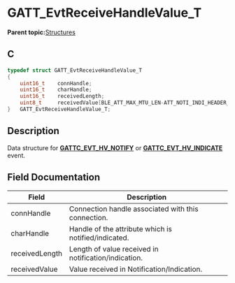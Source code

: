 # GATT\_EvtReceiveHandleValue\_T

**Parent topic:**[Structures](GUID-033AEAE3-56F0-4C38-99A5-6315F4885209.md)

## C

```c
typedef struct GATT_EvtReceiveHandleValue_T
{
    uint16_t    connHandle;
    uint16_t    charHandle;
    uint16_t    receivedLength;
    uint8_t     receivedValue[BLE_ATT_MAX_MTU_LEN-ATT_NOTI_INDI_HEADER_SIZE];
}   GATT_EvtReceiveHandleValue_T;
```

## Description

Data structure for **[GATTC\_EVT\_HV\_NOTIFY](GUID-506F6039-E62F-4121-8CA8-2335BAF7EFB6.md)** or **[GATTC\_EVT\_HV\_INDICATE](GUID-506F6039-E62F-4121-8CA8-2335BAF7EFB6.md)** event.

## Field Documentation

|Field|Description|
|-----|-----------|
|connHandle|Connection handle associated with this connection.|
|charHandle|Handle of the attribute which is notified/indicated.|
|receivedLength|Length of value received in notification/indication.|
|receivedValue|Value received in Notification/Indication.|

